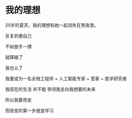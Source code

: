 # 我的理想

20岁的夏天，我的理想和她一起消失在黑夜里。

反复折磨自己

不如放手一搏

就算输了

我也认了



我要成为一名全栈工程师 + 人工智能专家 + 宽客 + 医学研究者

我现在的生活 并不能 带领我走向我想要的未来

所以我要改变

而改变的第一步就是学习